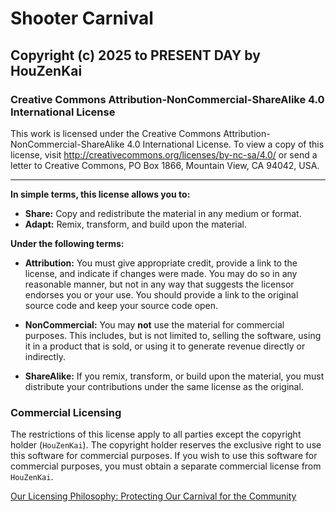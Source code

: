 # Shooter Carnival
## Copyright (c) 2025 to PRESENT DAY by HouZenKai

### Creative Commons Attribution-NonCommercial-ShareAlike 4.0 International License

This work is licensed under the Creative Commons Attribution-NonCommercial-ShareAlike 4.0 International License. To view a copy of this license, visit http://creativecommons.org/licenses/by-nc-sa/4.0/ or send a letter to Creative Commons, PO Box 1866, Mountain View, CA 94042, USA.

---

**In simple terms, this license allows you to:**

*   **Share:** Copy and redistribute the material in any medium or format.
*   **Adapt:** Remix, transform, and build upon the material.

**Under the following terms:**

*   **Attribution:** You must give appropriate credit, provide a link to the license, and indicate if changes were made. You may do so in any reasonable manner, but not in any way that suggests the licensor endorses you or your use. You should provide a link to the original source code and keep your source code open.

*   **NonCommercial:** You may **not** use the material for commercial purposes. This includes, but is not limited to, selling the software, using it in a product that is sold, or using it to generate revenue directly or indirectly.

*   **ShareAlike:** If you remix, transform, or build upon the material, you must distribute your contributions under the same license as the original.

### Commercial Licensing

The restrictions of this license apply to all parties except the copyright holder (`HouZenKai`).
The copyright holder reserves the exclusive right to use this software for commercial purposes.
If you wish to use this software for commercial purposes, you must obtain a separate commercial license from `HouZenKai`.

[Our Licensing Philosophy: Protecting Our Carnival for the Community](https://github.com/HouZenKai/ShooterCarnival/discussions/92)
